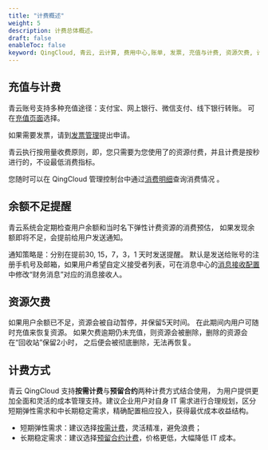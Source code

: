 ```yaml
---
title: "计费概述"
weight: 5
description: 计费总体概述。
draft: false
enableToc: false
keyword: QingCloud, 青云, 云计算, 费用中心,账单, 发票, 充值与计费, 资源欠费, 计费方式
---
```


## 充值与计费

青云账号支持多种充值途径：支付宝、网上银行、微信支付、线下银行转账。 可在[充值页面](https://console.qingcloud.com/finance/wallet/)选择。

如果需要发票，请到[发票管理](https://console.qingcloud.com/finance/invoices/)提出申请。

青云执行按用量收费原则，即，您只需要为您使用了的资源付费，并且计费是按秒进行的，不设最低消费指标。

您随时可以在 QingCloud 管理控制台中通过[消费明细](https://console.qingcloud.com/finance/statistic/)查询消费情况 。

## 余额不足提醒

青云系统会定期检查用户余额和当时名下弹性计费资源的消费预估， 如果发现余额即将不足，会提前给用户发送通知。

通知策略是：分别在提前30, 15，7，3，1 天时发送提醒。 默认是发送给账号的注册手机号及邮箱，如果用户希望自定义接受者列表，可在消息中心的[消息接收配置](https://console.qingcloud.com/account/profile/notify_map/)中修改“财务消息”对应的消息接收人。

##  资源欠费

如果用户余额已不足，资源会被自动暂停，并保留5天时间。 在此期间内用户可随时充值来恢复资源。 如果欠费逾期仍未充值，则资源会被删除，删除的资源会在“回收站”保留2小时， 之后便会被彻底删除，无法再恢复。

##  计费方式

青云 QingCloud 支持**按需计费**与**预留合约**两种计费方式结合使用， 为用户提供更加全面和灵活的成本管理支持。建议企业用户对自身 IT 需求进行合理规划，区分短期弹性需求和中长期稳定需求，精确配置相应投入，获得最优成本收益结构。

- 短期弹性需求：建议选择[按需计费](../according_need)，灵活精准，避免浪费；
- 长期稳定需求：建议选择[预留合约计费](../reserved)，价格更低，大幅降低 IT 成本。

